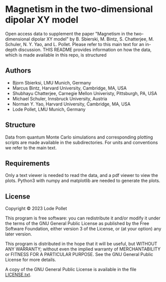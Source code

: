 Magnetism in the two-dimensional dipolar XY model
=================================================

Open access data to supplement the paper "Magnetism in the two-dimensional dipolar XY model" by B. Sbierski, M. Bintz, S. Chatterjee, M. Schuler, N. Y. Yao, and L. Pollet. Please refer to this main text for an in-depth discussion.
THIS README provides information on how the data, which is made available in this repo, is structured

Authors
-------
* Bjorn Sbierksi, LMU Munich, Germany
* Marcus Bintz, Harvard University, Cambridge, MA, USA
* Shubhayu Chatterjee, Carnegie Mellon Univeristy, Pittsburgh, PA, USA
* Michael Schuler, Innsbruck University, Austria
* Norman Y. Yao, Harvard University, Cambridge, MA, USA
* Lode Pollet, LMU Munich, Germany

Structure
---------

Data from quantum Monte Carlo simulations and corresponding plotting scripts are made available in the subdirectories.
For units and conventions we refer to the main text.


Requirements
------------

Only a text viewer is needed to read the data, and a pdf viewer to view the plots. 
Python3 with numpy and matplotlib are needed to generate the plots. 


License
-------

Copyright © 2023  Lode Pollet

This program is free software: you can redistribute it and/or modify
it under the terms of the GNU General Public License as published by
the Free Software Foundation, either version 3 of the License, or
(at your option) any later version.

This program is distributed in the hope that it will be useful,
but WITHOUT ANY WARRANTY; without even the implied warranty of
MERCHANTABILITY or FITNESS FOR A PARTICULAR PURPOSE.  See the
GNU General Public License for more details.

A copy of the GNU General Public License is available in the
file [LICENSE.txt](LICENSE.txt).
